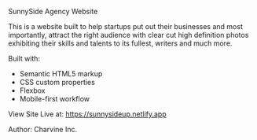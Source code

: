 SunnySide Agency Website

This is a website built to help startups put out their businesses and most
importantly, attract the right audience with clear cut high definition
photos exhibiting their skills and talents to its fullest, writers and much 
more.

Built with:
- Semantic HTML5 markup
- CSS custom properties
- Flexbox
- Mobile-first workflow

View Site Live at:
https://sunnysideup.netlify.app


Author:
Charvine Inc.